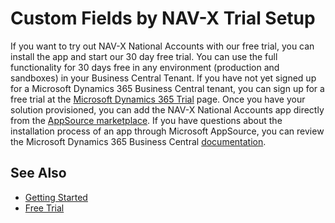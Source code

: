 # Custom Fields by NAV-X Trial Setup

If you want to try out NAV-X National Accounts with our free trial, you can install the app and start our 30 day free trial. You can use the full functionality for 30 days free in any environment (production and sandboxes) in your Business Central Tenant. If you have not yet signed up for a Microsoft Dynamics 365 Business Central tenant, you can sign up for a free trial at the [Microsoft Dynamics 365 Trial](https://trials.dynamics.com/Dynamics365/Signup/businesscentral) page. Once you have your solution provisioned, you can add the NAV-X National Accounts app directly from the [AppSource marketplace](https://appsource.microsoft.com/en-US/product/dynamics-365-for-financials/PUBID.navx%7CAID.1385a535-b738-4a53-b6e0-1bf8c2f555f0%7CPAPPID.afc88ae1-eeb5-403f-b6b1-cbeb5d724f49). If you have questions about the installation process of an app through Microsoft AppSource, you can review the Microsoft Dynamics 365 Business Central [documentation](https://docs.microsoft.com/en-US/dynamics365/business-central/ui-extensions).

## See Also

- [Getting Started](getting-started.md)
- [Free Trial](http://customfields.nav-x.com/free-trial/)
